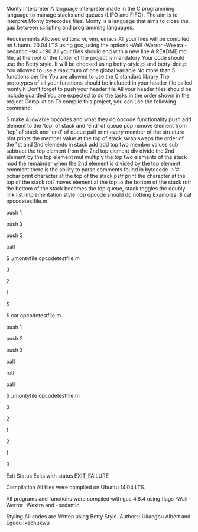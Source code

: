 Monty Interpreter
A language interpreter made in the C programming language to manage stacks and queues (LIFO and FIFO). The aim is to interpret Monty bytecodes files. Monty is a language that aims to close the gap between scripting and programming languages.

Requirements
Allowed editors: vi, vim, emacs
All your files will be compiled on Ubuntu 20.04 LTS using gcc, using the options -Wall -Werror -Wextra -pedantic -std=c90
All your files should end with a new line
A README.md file, at the root of the folder of the project is mandatory
Your code should use the Betty style. It will be checked using betty-style.pl and betty-doc.pl
You allowed to use a maximum of one global variable
No more than 5 functions per file
You are allowed to use the C standard library
The prototypes of all your functions should be included in your header file called monty.h
Don’t forget to push your header file
All your header files should be include guarded
You are expected to do the tasks in the order shown in the project
Compilation
To compile this project, you can use the following command:

$ make
Allowable opcodes and what they do
opcode	functionality
push	add element to the 'top' of stack and 'end' of queue
pop	remove element from 'top' of stack and 'end' of queue
pall	print every member of the structure
pint	prints the member value at the top of stack
swap	swaps the order of the 1st and 2nd elements in stack
add	add top two member values
sub	subtract the top element from the 2nd top element
div	divide the 2nd element by the top element
mul	multiply the top two elements of the stack
mod	the remainder when the 2nd element is divided by the top element
comment	there is the ability to parse comments found in bytecode ->'#'
pchar	print character at the top of the stack
pstr	print the character at the top of the stack
rotl	moves element at the top to the bottom of the stack
rotr	the bottom of the stack becomes the top
queue, stack	toggles the doubly link list implementation style
nop	opcode should do nothing
Examples: $ cat opcodetestfile.m

push 1

push 2

push 3

pall

$ ./montyfile opcodetestfile.m

3

2

1

$

$ cat opcodetestfile.m

push 1

push 2

push 3

pall

rotl

pall

$ ./montyfile opcodetestfile.m

3

2

1

2

1

3

Exit Status
Exits with status EXIT_FAILURE

Compilation
All files were compiled on Ubuntu 14.04 LTS.

All programs and functions were compiled with gcc 4.8.4 using flags -Wall -Werror -Wextra and -pedantic.

Styling
All codes are Wrtten using Betty Style.
Authors: Ukaegbu Albert and Egudu Ikechukwu
